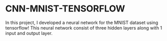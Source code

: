 # CNN-MNIST-TENSORFLOW

In this project, I developed a neural network for the MNIST dataset using tensorflow! This neural network consist of three hidden layers along with 1 input and output layer.
